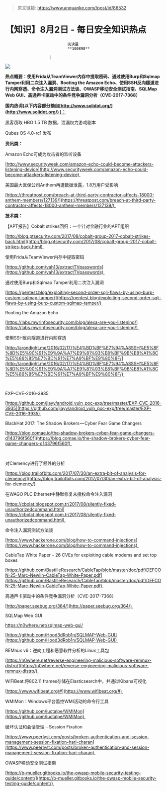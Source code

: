 > 原文链接: https://www.anquanke.com//post/id/86532 


# 【知识】8月2日 - 每日安全知识热点


                                阅读量   
                                **100898**
                            
                        |
                        
                                                                                    



[![](https://p5.ssl.qhimg.com/t01931b4fa5d13d9198.png)](https://p5.ssl.qhimg.com/t01931b4fa5d13d9198.png)

**热点概要：使用Frida从TeamViewer内存中提取密码、通过使用Burp和Sqlmap Tamper利用二次注入漏洞、Rooting the Amazon Echo、使用SSH反向隧道进行内网穿透、命令注入漏洞测试方法谈、OWASP移动安全测试指南、SQLMap Web GUI、高通声卡驱动中的条件竞争漏洞分析（CVE-2017-7368）<strong style="text-indent: 2em">**</strong>



**国内热词(以下内容部分摘自[http://www.solidot.org/](http://www.solidot.org/) )：**



黑客窃取 HBO 1.5 TB 数据，泄漏权力游戏剧本

Qubes OS 4.0-rc1 发布



**资讯类：**



Amazon Echo可成为攻击者的监听设备

[http://www.securityweek.com/amazon-echo-could-become-attackers-listening-device](http://www.securityweek.com/amazon-echo-could-become-attackers-listening-device) 



美国最大医保公司Anthem再遭数据泄露，1.8万用户受影响

[https://threatpost.com/breach-at-third-party-contractor-affects-18000-anthem-members/127139/](https://threatpost.com/breach-at-third-party-contractor-affects-18000-anthem-members/127139/) 



**技术类：**









【APT报告】Cobalt strikes回归：一个针对金融行业的APT组织

[http://blog.ptsecurity.com/2017/08/cobalt-group-2017-cobalt-strikes-back.html](http://blog.ptsecurity.com/2017/08/cobalt-group-2017-cobalt-strikes-back.html) 



使用Frida从TeamViewer内存中提取密码

[https://github.com/vah13/extractTVpasswords](https://github.com/vah13/extractTVpasswords) 



通过使用Burp和Sqlmap Tamper利用二次注入漏洞

[https://pentest.blog/exploiting-second-order-sqli-flaws-by-using-burp-custom-sqlmap-tamper/](https://pentest.blog/exploiting-second-order-sqli-flaws-by-using-burp-custom-sqlmap-tamper/) 



Rooting the Amazon Echo

[https://labs.mwrinfosecurity.com/blog/alexa-are-you-listening/](https://labs.mwrinfosecurity.com/blog/alexa-are-you-listening/) 



使用SSH反向隧道进行内网穿透

[http://arondight.me/2016/02/17/%E4%BD%BF%E7%94%A8SSH%E5%8F%8D%E5%90%91%E9%9A%A7%E9%81%93%E8%BF%9B%E8%A1%8C%E5%86%85%E7%BD%91%E7%A9%BF%E9%80%8F/](http://arondight.me/2016/02/17/%E4%BD%BF%E7%94%A8SSH%E5%8F%8D%E5%90%91%E9%9A%A7%E9%81%93%E8%BF%9B%E8%A1%8C%E5%86%85%E7%BD%91%E7%A9%BF%E9%80%8F/) 

<br>



EXP-CVE-2016-3935

[https://github.com/jiayy/android_vuln_poc-exp/tree/master/EXP-CVE-2016-3935](https://github.com/jiayy/android_vuln_poc-exp/tree/master/EXP-CVE-2016-3935) 



BlackHat 2017: The Shadow Brokers — Cyber Fear Game Changers

[https://blog.comae.io/the-shadow-brokers-cyber-fear-game-changers-d143796f560f](https://blog.comae.io/the-shadow-brokers-cyber-fear-game-changers-d143796f560f) 

<br>

对Clemency进行了额外的分析

[https://blog.trailofbits.com/2017/07/30/an-extra-bit-of-analysis-for-clemency/](https://blog.trailofbits.com/2017/07/30/an-extra-bit-of-analysis-for-clemency/) 



在WAGO PLC Ethernet中静默修复未授权命令注入漏洞

[https://cbolat.blogspot.com.tr/2017/08/silently-fixed-unauthorizedcommand.html](https://cbolat.blogspot.com.tr/2017/08/silently-fixed-unauthorizedcommand.html) 



命令注入漏洞测试方法谈

[https://www.hackerone.com/blog/how-to-command-injections](https://www.hackerone.com/blog/how-to-command-injections) 



CableTap White Paper – 26 CVEs for exploiting cable modems and set top boxes

[https://github.com/BastilleResearch/CableTap/blob/master/doc/pdf/DEFCON-25-Marc-Newlin-CableTap-White-Paper.pdf](https://github.com/BastilleResearch/CableTap/blob/master/doc/pdf/DEFCON-25-Marc-Newlin-CableTap-White-Paper.pdf) 



高通声卡驱动中的条件竞争漏洞分析（CVE-2017-7368）

[http://paper.seebug.org/364/](http://paper.seebug.org/364/) 



SQLMap Web GUI

https://n0where.net/sqlmap-web-gui/

[https://github.com/Hood3dRob1n/SQLMAP-Web-GUI](https://github.com/Hood3dRob1n/SQLMAP-Web-GUI) 



REMnux v6：逆向工程和恶意软件分析的Linux工具包

[https://n0where.net/reverse-engineering-malicious-software-remnux-distro/](https://n0where.net/reverse-engineering-malicious-software-remnux-distro/) 



WiFiBeat:将802.11 frames存储在Elasticsearch中，并通过Kibana可视化

[https://www.wifibeat.org/#](https://www.wifibeat.org/#) 



WMIMon：Windows平台监控WMI活动的命令行工具

[https://github.com/luctalpe/WMIMon](https://github.com/luctalpe/WMIMon) 



破坏认证和会话管理 – Session Fixation

[https://www.peerlyst.com/posts/broken-authentication-and-session-management-session-fixation-hari-charan](https://www.peerlyst.com/posts/broken-authentication-and-session-management-session-fixation-hari-charan) 



OWASP移动安全测试指南

[https://b-mueller.gitbooks.io/the-owasp-mobile-security-testing-guide/content/](https://b-mueller.gitbooks.io/the-owasp-mobile-security-testing-guide/content/) 


